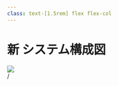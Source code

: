 ```yaml
---
class: text-[1.5rem] flex flex-col
---
```


# 新 システム構成図

<img src="/system_drawio_new.jpg" class="h-full object-contain"/>

<div
  class="absolute bottom-[1rem] right-[1rem] text-[1rem] z-20"
>
  <SlideCurrentNo /> / <SlidesTotal />
</div>

<!--
ISUCONだけに対応する形に変更しました。
-->
